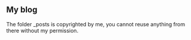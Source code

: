 ## My blog ##
The folder _posts is copyrighted by me, you cannot reuse anything from there without my permission.
